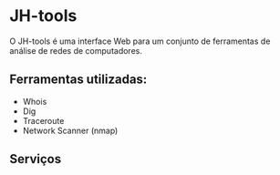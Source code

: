 # JH-tools
O JH-tools é uma interface Web para um conjunto de ferramentas de análise de redes de computadores.

## Ferramentas utilizadas:
  * Whois
  * Dig
  * Traceroute
  * Network Scanner (nmap)

## Serviços
